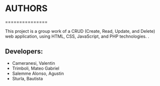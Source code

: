 # AUTHORS
===============

This project is a group work of a CRUD (Create, Read, Update, and Delete) web application, using HTML, CSS, JavaScript, and PHP technologies.
.

## Developers:

* Cameranesi, Valentin
* Trimboli, Mateo Gabriel
* Salemme Alonso, Agustin
* Sturla, Bautista

